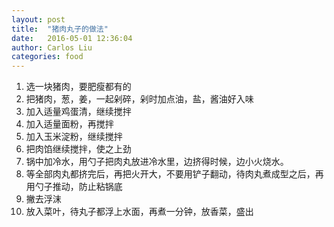 ```yaml
---
layout: post
title:  "猪肉丸子的做法"
date:   2016-05-01 12:36:04
author: Carlos Liu
categories: food
---
```


1. 选一块猪肉，要肥瘦都有的
2. 把猪肉，葱，姜，一起剁碎，剁时加点油，盐，酱油好入味
3. 加入适量鸡蛋清，继续搅拌
4. 加入适量面粉，再搅拌
5. 加入玉米淀粉，继续搅拌
6. 把肉馅继续搅拌，使之上劲
7. 锅中加冷水，用勺子把肉丸放进冷水里，边挤得时候，边小火烧水。
8. 等全部肉丸都挤完后，再把火开大，不要用铲子翻动，待肉丸煮成型之后，再用勺子推动，防止粘锅底
9. 撇去浮沫
10. 放入菜叶，待丸子都浮上水面，再煮一分钟，放香菜，盛出

